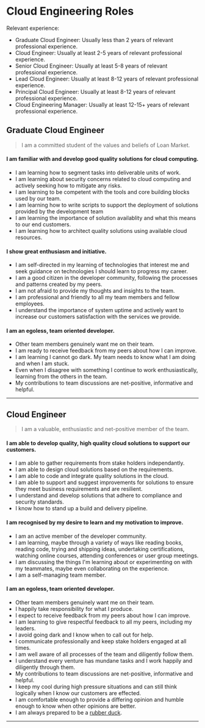 # Cloud Engineering Roles

Relevant experience:

- Graduate Cloud Engineer: Usually less than 2 years of relevant professional experience.
- Cloud Engineer: Usually at least 2-5 years of relevant professional experience.
- Senior Cloud Engineer: Usually at least 5-8 years of relevant professional experience.
- Lead Cloud Engineer: Usually at least 8-12 years of relevant professional experience.
- Principal Cloud Engineer: Usually at least 8-12 years of relevant professional experience.
- Cloud Engineering Manager: Usually at least 12-15+ years of relevant professional experience.

## Graduate Cloud Engineer
> I am a committed student of the values and beliefs of Loan Market.
#### I am familiar with and develop good quality solutions for cloud computing.

- I am learning how to segment tasks into deliverable units of work.
- I am learning about security concerns related to cloud computing and actively seeking how to mitigate any risks.
- I am learning to be competent with the tools and core building blocks used by our team.
- I am learning how to write scripts to support the deployment of solutions provided by the development team
- I am learning the importance of solution availablity and what this means to our end customers.
- I am learning how to architect quality solutions using available cloud resources.

#### I show great enthusiasm and initiative.

- I am self-directed in my learning of technologies that interest me and seek guidance on technologies I should learn to progress my career.
- I am a good citizen in the developer community, following the processes and patterns created by my peers.
- I am not afraid to provide my thoughts and insights to the team.
- I am professional and friendly to all my team members and fellow employees.
- I understand the importance of system uptime and actively want to increase our customers satisfaction with the services we provide.

#### I am an egoless, team oriented developer.

- Other team members genuinely want me on their team.
- I am ready to receive feedback from my peers about how I can improve.
- I am learning I cannot go dark. My team needs to know what I am doing and when I am stuck.
- Even when I disagree with something I continue to work enthusiastically, learning from the others in the team.
- My contributions to team discussions are net-positive, informative and helpful.

---


## Cloud Engineer
> I am a valuable, enthusiastic and net-positive member of the team.

#### I am able to develop quality, high quality cloud solutions to support our customers.

- I am able to gather requirements from stake holders independantly.
- I am able to design cloud solutions based on the requirements.
- I am able to code and integrate quality solutions in the cloud.
- I am able to support and suggest improvements for solutions to ensure they meet business requirements and are resilient.
- I understand and develop solutions that adhere to compliance and security standards.
- I know how to stand up a build and delivery pipeline.

#### I am recognised by my desire to learn and my motivation to improve.

- I am an active member of the developer community.
- I am learning, maybe through a variety of ways like reading books, reading code, trying and shipping ideas, undertaking certifications, watching online courses, attending conferences or user group meetings.
- I am discussing the things I'm learning about or experimenting on with my teammates, maybe even collaborating on the experience.
- I am a self-managing team member.

#### I am an egoless, team oriented developer.

- Other team members genuinely want me on their team.
- I happily take responsibility for what I produce.
- I expect to receive feedback from my peers about how I can improve.
- I am learning to give respectful feedback to all my peers, including my leaders.
- I avoid going dark and I know when to call out for help.
- I communicate professionally and keep stake holders engaged at all times.
- I am well aware of all processes of the team and diligently follow them.
- I understand every venture has mundane tasks and I work happily and diligently through them.
- My contributions to team discussions are net-positive, informative and helpful.
- I keep my cool during high pressure situations and can still think logically when I know our customers are effected.
- I am comfortable enough to provide a differing opinion and humble enough to know when other opinions are better.
- I am always prepared to be a [rubber duck](https://en.wikipedia.org/wiki/Rubber_duck_debugging).

---
